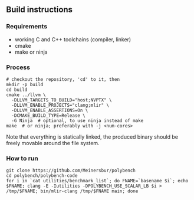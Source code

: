 ## Build instructions

### Requirements
- working C and C++ toolchains (compiler, linker)
- cmake
- make or ninja

### Process

```
# checkout the repository, 'cd' to it, then
mkdir -p build
cd build
cmake ../llvm \
  -DLLVM_TARGETS_TO_BUILD="host;NVPTX" \
  -DLLVM_ENABLE_PROJECTS="clang;mlir" \
  -DLLVM_ENABLE_ASSERTIONS=On \
  -DCMAKE_BUILD_TYPE=Release \
  -G Ninja  # optional, to use ninja instead of make
make  # or ninja; preferably with -j <num-cores>
```

Note that everything is statically linked, the produced binary
should be freely movable around the file system.


### How to run

```
git clone https://github.com/Meinersbur/polybench
cd polybench/polybench-code
for i in `cat utilities/benchmark_list`; do FNAME=`basename $i`; echo $FNAME; clang -E -Iutilities -DPOLYBENCH_USE_SCALAR_LB $i > /tmp/$FNAME; bin/mlir-clang /tmp/$FNAME main; done
```

